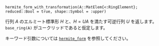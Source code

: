 ```
hermite_form_with_transformation(A::MatElem{<:RingElement}; reduced::Bool = true, shape::Symbol = :upper)
```

行列 $A$ のエルミート標準形 $H$ と、$H = UA$ を満たす可逆行列 $U$ を返します。`base_ring(A)` がユークリッドであると仮定します。

キーワード引数については [`hermite_form`](@ref) を参照してください。
